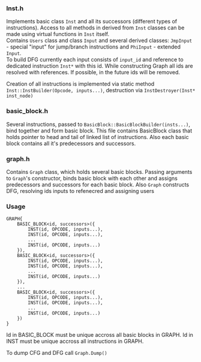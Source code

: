 ### Inst.h
Implements basic сlass `Inst` and all its successors (different types of instructions). Access to all methods in derived from `Inst` classes can be made using virtual functions in `Inst` itself.  
Contains `Users` class and class `Input` and several derived classes: `JmpInput` - special "input" for jump/branch instructions and `PhiInput` - extended `Input`.  
To build DFG currently each input consists of `input_id` and reference to dedicated instruction `Inst*` with this id. While constructing Graph all ids are resolved with references. If possible, in the future ids will be removed.

Creation of all instructions is implemented via static method `Inst::InstBuilder(Opcode, inputs...)`, destruction via `InstDestroyer(Inst* inst_node)`

### basic_block.h
Several instructions, passed to `BasicBlock::BasicBlockBuilder(insts...)`, bind together and form basic block. This file contains BasicBlock class that holds pointer to head and tail of linked list of instructions. Also each basic block contains all it's predecessors and successors.

### graph.h
Contains `Graph` class, which holds several basic blocks. Passing arguments to `Graph`'s constructor, binds basic block with each other and assigns predecessors and successors for each basic block. Also `Graph` constructs DFG, resolving ids inputs to refenecred and assigning users

### Usage
```
GRAPH{
    BASIC_BLOCK<id, successors>({
        INST(id, OPCODE, inputs...),
        INST(id, OPCODE, inputs...),
        ...
        INST(id, OPCODE, inputs...)
    }),
    BASIC_BLOCK<id, successors>({
        INST(id, OPCODE, inputs...),
        INST(id, OPCODE, inputs...),
        ...
        INST(id, OPCODE, inputs...)
    }),
    ...
    BASIC_BLOCK<id, successors>({
        INST(id, OPCODE, inputs...),
        INST(id, OPCODE, inputs...),
        ...
        INST(id, OPCODE, inputs...)
    })
}
```

Id in BASIC_BLOCK must be unique accross all basic blocks in GRAPH. Id in INST must be unique accross all instructions in GRAPH. 

To dump CFG and DFG call `Graph.Dump()`
